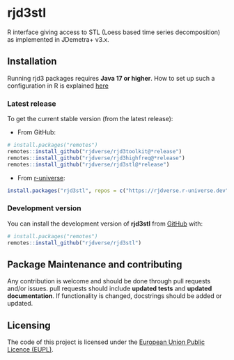 
<!-- README.md is generated from README.Rmd. Please edit that file -->

# rjd3stl

<!-- badges: start -->
<!-- badges: end -->

R interface giving access to STL (Loess based time series decomposition)
as implemented in JDemetra+ v3.x.

## Installation

Running rjd3 packages requires **Java 17 or higher**. How to set up such
a configuration in R is explained
[here](https://jdemetra-new-documentation.netlify.app/#Rconfig)

### Latest release

To get the current stable version (from the latest release):

- From GitHub:

``` r
# install.packages("remotes")
remotes::install_github("rjdverse/rjd3toolkit@*release")
remotes::install_github("rjdverse/rjd3highfreq@*release")
remotes::install_github("rjdverse/rjd3stl@*release")
```

- From [r-universe](https://rjdverse.r-universe.dev/rjd3stl):

``` r
install.packages("rjd3stl", repos = c("https://rjdverse.r-universe.dev", "https://cloud.r-project.org"))
```

### Development version

You can install the development version of **rjd3stl** from
[GitHub](https://github.com/) with:

``` r
# install.packages("remotes")
remotes::install_github("rjdverse/rjd3stl")
```

## Package Maintenance and contributing

Any contribution is welcome and should be done through pull requests
and/or issues. pull requests should include **updated tests** and
**updated documentation**. If functionality is changed, docstrings
should be added or updated.

## Licensing

The code of this project is licensed under the [European Union Public
Licence
(EUPL)](https://joinup.ec.europa.eu/collection/eupl/eupl-text-eupl-12).

